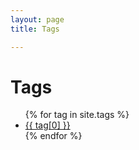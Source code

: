 ```yaml
---
layout: page
title: Tags 

---
```


<div class="page-content wc-container">
	<div class="post">
		<h1>Tags</h1>  
		<ul>
			{% for tag in site.tags %}
			<li><a href="/tag/{{ tag[0] }}">{{ tag[0] }}</a></li>
			{% endfor %}
		</ul>
	</div>
</div>
